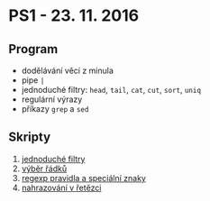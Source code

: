 # PS1 - 23. 11. 2016

## Program

- dodělávání věcí z minula
- pipe `|`
- jednoduché filtry: `head`, `tail`, `cat`, `cut`, `sort`, `uniq`
- regulární výrazy
- příkazy `grep` a `sed`

## Skripty

1. [jednoduché filtry](filtry.sh)
1. [výběr řádků](grep.sh)
1. [regexp pravidla a speciální znaky](regexp.sh)
1. [nahrazování v řetězci](replace.sh)
